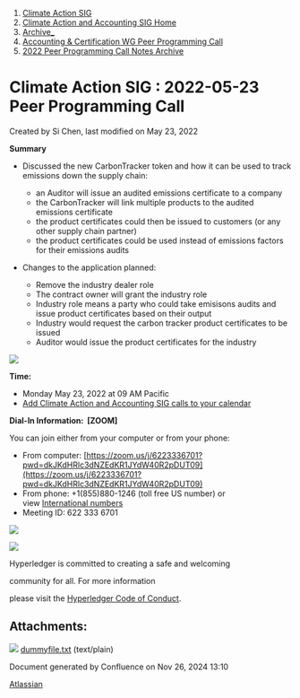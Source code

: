 1. [Climate Action SIG](index.html)
2. [Climate Action and Accounting SIG Home](Climate-Action-and-Accounting-SIG-Home_19005445.html)
3. [Archive\_](Archive__19006062.html)
4. [Accounting &amp; Certification WG Peer Programming Call](19006574.html)
5. [2022 Peer Programming Call Notes Archive](2022-Peer-Programming-Call-Notes-Archive_19008759.html)

# Climate Action SIG : 2022-05-23 Peer Programming Call

Created by Si Chen, last modified on May 23, 2022

**Summary**

- Discussed the new CarbonTracker token and how it can be used to track emissions down the supply chain:
  
  - an Auditor will issue an audited emissions certificate to a company
  - the CarbonTracker will link multiple products to the audited emissions certificate
  - the product certificates could then be issued to customers (or any other supply chain partner)
  - the product certificates could be used instead of emissions factors for their emissions audits
- Changes to the application planned:
  
  - Remove the industry dealer role
  - The contract owner will grant the industry role
  - Industry role means a party who could take emisisons audits and issue product certificates based on their output
  - Industry would request the carbon tracker product certificates to be issued
  - Auditor would issue the product certificates for the industry

![](plugins/servlet/confluence/placeholder/unknown-attachment)

**Time:**

- Monday May 23, 2022 at 09 AM Pacific
- [Add Climate Action and Accounting SIG calls to your calendar](https://lists.hyperledger.org/g/climate-sig/ics/invite.ics?repeatid=31581)

**Dial-In Information:  \[ZOOM]**

You can join either from your computer or from your phone:

- From computer: [https://zoom.us/j/6223336701?pwd=dkJKdHRlc3dNZEdKR1JYdW40R2pDUT09](https://zoom.us/j/6223336701?pwd=dkJKdHRlc3dNZEdKR1JYdW40R2pDUT09)
- From phone: +1(855)880-1246 (toll free US number) or view [International numbers](https://zoom.us/u/bAaJoyznp)
- Meeting ID: 622 333 6701

![](https://wiki.hyperledger.org/download/attachments/29034696/Antitrustnotice.png?version=1&modificationDate=1581695654000&api=v2)

![](https://wiki.hyperledger.org/download/attachments/2392771/welcome.png?version=2&modificationDate=1572450107000&api=v2)

Hyperledger is committed to creating a safe and welcoming

community for all. For more information

please visit the [Hyperledger Code of Conduct](https://lf-hyperledger.atlassian.net/wiki/spaces/HYP/pages/19595281/Hyperledger+Code+of+Conduct).

## Attachments:

![](images/icons/bullet_blue.gif) [dummyfile.txt](attachments/19009325/19009329.txt) (text/plain)

Document generated by Confluence on Nov 26, 2024 13:10

[Atlassian](http://www.atlassian.com/)
